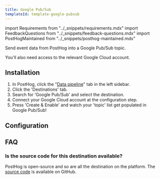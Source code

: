 ```yaml
---
title: Google Pub/Sub
templateId: template-google-pubsub
---
```


import Requirements from "../_snippets/requirements.mdx"
import FeedbackQuestions from "../_snippets/feedback-questions.mdx"
import PostHogMaintained from "../_snippets/posthog-maintained.mdx"

Send event data from PostHog into a Google Pub/Sub topic.

<Requirements />

You'll also need access to the relevant Google Cloud account.

## Installation

1. In PostHog, click the "[Data pipeline](https://us.posthog.com/pipeline/overview)" tab in the left sidebar.
2. Click the 'Destinations' tab.
3. Search for 'Google Pub/Sub' and select the destination.
4. Connect your Google Cloud account at the configuration step.
5. Press 'Create & Enable' and watch your 'topic' list get populated in Google Pub/Sub!

## Configuration

<TemplateParameters />

## FAQ

### Is the source code for this destination available?

PostHog is open-source and so are all the destination on the platform. The [source code](https://github.com/PostHog/posthog/blob/master/posthog/cdp/templates/google_pubsub/template_google_pubsub.py) is available on GitHub.

<PostHogMaintained />

<FeedbackQuestions />
